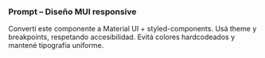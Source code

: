### Prompt – Diseño MUI responsive
Convertí este componente a Material UI + styled-components.
Usá theme y breakpoints, respetando accesibilidad.
Evitá colores hardcodeados y mantené tipografía uniforme.
